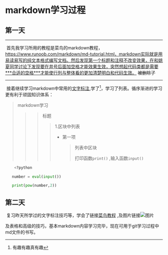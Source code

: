 # markdown学习过程

## 第一天

-----------------------------

​		首先我学习所用的教程是菜鸟的markdown教程，https://www.runoob.com/markdown/md-tutorial.html，markdown实际就是用易读易写的纯文本格式编写文档。然后发现第一个标题和注释不改变效果，在和姚夏同学讨论下发现要在井号后面加空格才能效果生效，突然想起代码类都是需要***合适的空格***才能使行列与整体看的更加清楚明白和代码生效。 ~~被删除了~~ 

***********************************************************

​		接着继续学习markdown中常用的<u>文字标注</u>,学了[^文字脚注]，学习了列表。循序渐进的学习更有利于顽固知识体系：

> markdown学习
>
> > > 标题
> > >
> > > > 1.区块中列表
> > > >
> > > > + 第一项
> > > >
> > > >   > 列表中区块
> > > >   >
> > > >   > 打印函数`print()`  ,输入函数`input()` 

```python
    <?python

​	number = eval(input())

​	print(pow(number,2))
```

## 第二天

​		复习昨天所学过的文字标注技巧等，学会了链接[菜鸟教程](www.runoob.com) ,及图片链接![图片](http://static.runoob.com/images/runoob-logo.png "RUNOOB")

[^文字脚注]:有趣有趣真有趣

及表格和高级的技巧，基本markdown内容学习完毕，现在可用于git学习过程中md文件的书写。
